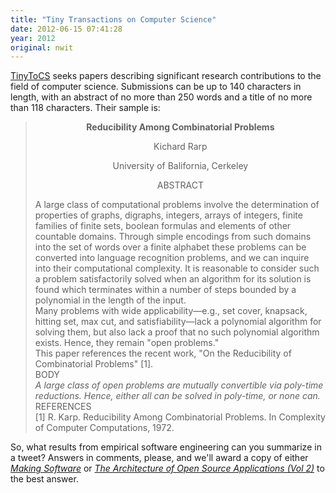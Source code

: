 ```yaml
---
title: "Tiny Transactions on Computer Science"
date: 2012-06-15 07:41:28
year: 2012
original: nwit
---
```

<p><a href="http://tinytocs.org/">TinyToCS</a> seeks papers describing significant research contributions to the field of computer science. Submissions can be up to 140 characters in length, with an abstract of no more than 250 words and a title of no more than 118 characters. Their sample is:</p>
<blockquote>
<p style="text-align: center;"><strong>Reducibility Among Combinatorial Problems</strong></p>
<p style="text-align: center;">Kichard Rarp</p>
<p style="text-align: center;">University of Balifornia, Cerkeley</p>
<p style="text-align: center;">ABSTRACT</p>
A large class of computational problems involve the determination of properties of graphs, digraphs, integers, arrays of integers, finite families of finite sets, boolean formulas and elements of other countable domains. Through simple encodings from such domains into the set of words over a finite alphabet these problems can be converted into language recognition problems, and we can inquire into their computational complexity. It is reasonable to consider such a problem satisfactorily solved when an algorithm for its solution is found which terminates within a number of steps bounded by a polynomial in the length of the input.
<br/>
Many problems with wide applicability&mdash;e.g., set cover, knapsack, hitting set, max cut, and satisfiability&mdash;lack a polynomial algorithm for solving them, but also lack a proof that no such polynomial algorithm exists. Hence, they remain "open problems."
<br/>
This paper references the recent work, "On the Reducibility of Combinatorial Problems" [1].
<br/>
BODY
<br/>
<em>A large class of open problems are mutually convertible via poly-time reductions. Hence, either all can be solved in poly-time, or none can.</em>
<br/>
REFERENCES
<br/>
[1] R. Karp. Reducibility Among Combinatorial Problems. In Complexity of Computer Computations, 1972.</blockquote>
<p>So, what results from empirical software engineering can you summarize in a tweet? Answers in comments, please, and we'll award a copy of either <em><a href="http://www.amazon.com/Making-Software-Really-Works-Believe/dp/0596808321">Making Software</a></em> or <em><a href="http://www.amazon.com/Architecture-Open-Source-Applications-Volume/dp/1105571815/">The Architecture of Open Source Applications (Vol 2)</a></em> to the best answer.<em></em></p>
